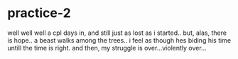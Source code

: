 # practice-2
well well well a cpl days in, and still just as lost as i started..
but, alas, there is hope.. a beast walks among the trees..
i feel as though hes biding his time untill the time is right. 
and then, my struggle is over...violently over...
